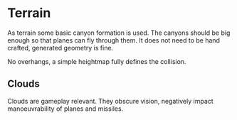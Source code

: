 # Terrain

As terrain some basic canyon formation is used.
The canyons should be big enough so that planes can fly through them.
It does not need to be hand crafted, generated geometry is fine.

No overhangs, a simple heightmap fully defines the collision.

## Clouds

Clouds are gameplay relevant.
They obscure vision, negatively impact manoeuvrability of planes and missiles.
